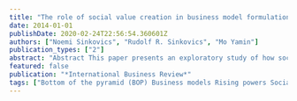 ```yaml
---
title: "The role of social value creation in business model formulation at the bottom of the pyramid – Implications for MNEs?"
date: 2014-01-01
publishDate: 2020-02-24T22:56:54.360601Z
authors: ["Noemi Sinkovics", "Rudolf R. Sinkovics", "Mo Yamin"]
publication_types: ["2"]
abstract: "Abstract This paper presents an exploratory study of how social value creation and business models may be interrelated in the context of the bottom of the pyramid (BOP) business formation. We develop our analysis around five case studies of actual businesses set up in rural India by people in the BOP. We attempt to draw implications from the performance of the business models in the BOP for what MNE strategies of engagement with the BOP may learn from the processes we analysed."
featured: false
publication: "*International Business Review*"
tags: ["Bottom of the pyramid (BOP) Business models Rising powers Social value creation"]
---
```



